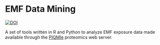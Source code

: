 # EMF Data Mining
[![DOI](https://zenodo.org/badge/44499543.svg)](https://zenodo.org/badge/latestdoi/44499543)

A set of tools written in R and Python to analyze EMF exposure data made available through the [PIQMIe](https://research-software-directory.org/software/piqmie) proteomics web server.

